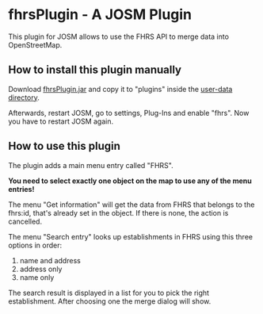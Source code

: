 # fhrsPlugin - A JOSM Plugin

This plugin for JOSM allows to use the FHRS API to merge data into OpenStreetMap.

## How to install this plugin manually

Download [fhrsPlugin.jar](https://github.com/kmpoppe/fhrsPlugin/releases/latest/download/fhrsPlugin.jar) and copy it to "plugins" inside the [user-data directory](https://josm.openstreetmap.de/wiki/Help/Preferences#JOSMpreferencedatacachedirectories).

Afterwards, restart JOSM,  go to settings, Plug-Ins and enable "fhrs". Now you have to restart JOSM again.

## How to use this plugin

The plugin adds a main menu entry called "FHRS".

**You need to select exactly one object on the map to use any of the menu entries!**

The menu "Get information" will get the data from FHRS that belongs to the fhrs:id, that's already set in the object. If there is none, the action is cancelled.

The menu "Search entry" looks up establishments in FHRS using this three options in order:

1. name and address
2. address only
3. name only

The search result is displayed in a list for you to pick the right establishment. After choosing one the merge dialog will show.
